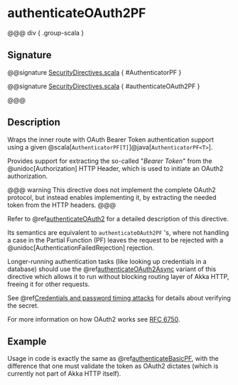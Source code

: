 # authenticateOAuth2PF

@@@ div { .group-scala }
## Signature

@@signature [SecurityDirectives.scala]($akka-http$/akka-http/src/main/scala/akka/http/scaladsl/server/directives/SecurityDirectives.scala) { #AuthenticatorPF }

@@signature [SecurityDirectives.scala]($akka-http$/akka-http/src/main/scala/akka/http/scaladsl/server/directives/SecurityDirectives.scala) { #authenticateOAuth2PF }

@@@

## Description

Wraps the inner route with OAuth Bearer Token authentication support using a given @scala[`AuthenticatorPF[T]`]@java[`AuthenticatorPF<T>`].

Provides support for extracting the so-called "*Bearer Token*" from the @unidoc[Authorization] HTTP Header,
which is used to initiate an OAuth2 authorization.

@@@ warning
This directive does not implement the complete OAuth2 protocol, but instead enables implementing it,
by extracting the needed token from the HTTP headers.
@@@

Refer to @ref[authenticateOAuth2](authenticateOAuth2.md) for a detailed description of this directive.

Its semantics are equivalent to `authenticateOAuth2PF` 's, where not handling a case in the Partial Function (PF)
leaves the request to be rejected with a @unidoc[AuthenticationFailedRejection] rejection.

Longer-running authentication tasks (like looking up credentials in a database) should use the @ref[authenticateOAuth2Async](authenticateOAuth2Async.md)
variant of this directive which allows it to run without blocking routing layer of Akka HTTP, freeing it for other requests.

See @ref[Credentials and password timing attacks](index.md#credentials-and-timing-attacks) for details about verifying the secret.

For more information on how OAuth2 works see [RFC 6750](https://tools.ietf.org/html/rfc6750).

## Example

Usage in code is exactly the same as @ref[authenticateBasicPF](authenticateBasicPF.md),
with the difference that one must validate the token as OAuth2 dictates (which is currently not part of Akka HTTP itself).
